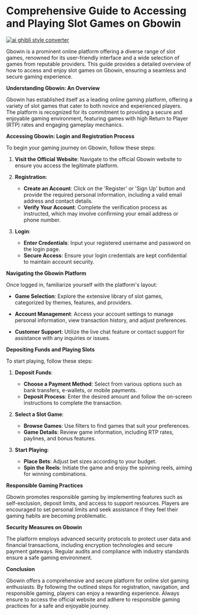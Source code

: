 # Comprehensive Guide to Accessing and Playing Slot Games on Gbowin

[![ai ghibli style converter](https://i.imgur.com/dwt8Y5G.gif)](https://witbeam.net/slzx)

Gbowin is a prominent online platform offering a diverse range of slot games, renowned for its user-friendly interface and a wide selection of games from reputable providers. This guide provides a detailed overview of how to access and enjoy slot games on Gbowin, ensuring a seamless and secure gaming experience.

**Understanding Gbowin: An Overview**

Gbowin has established itself as a leading online gaming platform, offering a variety of slot games that cater to both novice and experienced players. The platform is recognized for its commitment to providing a secure and enjoyable gaming environment, featuring games with high Return to Player (RTP) rates and engaging gameplay mechanics.

**Accessing Gbowin: Login and Registration Process**

To begin your gaming journey on Gbowin, follow these steps:

1. **Visit the Official Website**: Navigate to the official Gbowin website to ensure you access the legitimate platform.

2. **Registration**:
   - **Create an Account**: Click on the 'Register' or 'Sign Up' button and provide the required personal information, including a valid email address and contact details.
   - **Verify Your Account**: Complete the verification process as instructed, which may involve confirming your email address or phone number.

3. **Login**:
   - **Enter Credentials**: Input your registered username and password on the login page.
   - **Secure Access**: Ensure your login credentials are kept confidential to maintain account security.

**Navigating the Gbowin Platform**

Once logged in, familiarize yourself with the platform's layout:

- **Game Selection**: Explore the extensive library of slot games, categorized by themes, features, and providers.

- **Account Management**: Access your account settings to manage personal information, view transaction history, and adjust preferences.

- **Customer Support**: Utilize the live chat feature or contact support for assistance with any inquiries or issues.

**Depositing Funds and Playing Slots**

To start playing, follow these steps:

1. **Deposit Funds**:
   - **Choose a Payment Method**: Select from various options such as bank transfers, e-wallets, or mobile payments.
   - **Deposit Process**: Enter the desired amount and follow the on-screen instructions to complete the transaction.

2. **Select a Slot Game**:
   - **Browse Games**: Use filters to find games that suit your preferences.
   - **Game Details**: Review game information, including RTP rates, paylines, and bonus features.

3. **Start Playing**:
   - **Place Bets**: Adjust bet sizes according to your budget.
   - **Spin the Reels**: Initiate the game and enjoy the spinning reels, aiming for winning combinations.

**Responsible Gaming Practices**

Gbowin promotes responsible gaming by implementing features such as self-exclusion, deposit limits, and access to support resources. Players are encouraged to set personal limits and seek assistance if they feel their gaming habits are becoming problematic.

**Security Measures on Gbowin**

The platform employs advanced security protocols to protect user data and financial transactions, including encryption technologies and secure payment gateways. Regular audits and compliance with industry standards ensure a safe gaming environment.

**Conclusion**

Gbowin offers a comprehensive and secure platform for online slot gaming enthusiasts. By following the outlined steps for registration, navigation, and responsible gaming, players can enjoy a rewarding experience. Always ensure to access the official website and adhere to responsible gaming practices for a safe and enjoyable journey.